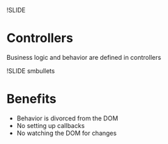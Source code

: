 !SLIDE
# Controllers #
Business logic and behavior are defined in controllers

!SLIDE smbullets
# Benefits #
* Behavior is divorced from the DOM
* No setting up callbacks
* No watching the DOM for changes
